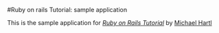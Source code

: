 #Ruby on rails Tutorial: sample application

This is the sample application for [*Ruby on Rails Tutorial*](http://railstutorial.org) by [Michael Hartl](http://michaelhartl.com/)
